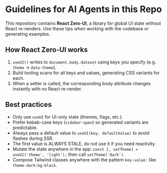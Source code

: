 # Guidelines for AI Agents in this Repo

This repository contains **React Zero-UI**, a library for global UI state without React re-renders.
Use these tips when working with the codebase or generating examples.

## How React Zero-UI works

1. `useUI()` writes to `document.body.dataset` using keys you specify (e.g. `theme` → `data-theme`).
2. Build tooling scans for all keys and values, generating CSS variants for each.
3. When a setter is called, the corresponding body attribute changes instantly with no React re-render.

## Best practices

- Only use `useUI` for UI-only state (themes, flags, etc.).
- Prefer kebab-case keys (`sidebar-open`) so generated variants are predictable.
- Always pass a default value to `useUI(key, defaultValue)` to avoid flashes during SSR.
- The first value is ALWAYS STALE, do not use it if you need reactivity.
- Mutate the state anywhere in the app: `const [, setTheme] = useUI('theme', 'light');` then call `setTheme('dark')`.
- Compose Tailwind classes anywhere with the pattern `key-value:` like `theme-dark:bg-black`.
